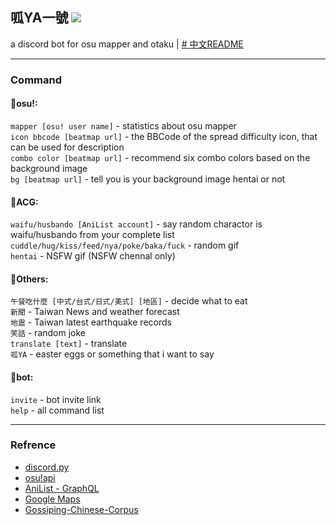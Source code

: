## 呱YA一號 [![](https://img.shields.io/badge/discord%20bot-invite-blue?style=for-the-badge&logo=discord)](https://discord.com/api/oauth2/authorize?client_id=877426954888962068&permissions=0&scope=bot)  
a discord bot for osu mapper and otaku | [# 中文README](https://github.com/tommy9301122/YamYA_bot/blob/main/README_zh.md)

-----------
### Command
#### 🍠osu!:
```mapper [osu! user name]``` - statistics about osu mapper  
```icon bbcode [beatmap url]``` - the BBCode of the spread difficulty icon, that can be used for description  
```combo color [beatmap url]``` - recommend six combo colors based on the background image  
```bg [beatmap url]``` - tell you is your background image hentai or not  

#### 🍠ACG:
```waifu/husbando [AniList account]``` - say random charactor is waifu/husbando from your complete list  
```cuddle/hug/kiss/feed/nya/poke/baka/fuck``` - random gif  
```hentai``` - NSFW gif (NSFW chennal only)

#### 🍠Others:
```午餐吃什麼 [中式/台式/日式/美式] [地區]``` - decide what to eat  
```新聞``` - Taiwan News and weather forecast  
```地震``` - Taiwan latest earthquake records  
```笑話``` - random joke  
```translate [text]``` - translate  
```呱YA``` - easter eggs or something that i want to say  

#### 🍠bot:
```invite``` - bot invite link  
```help``` - all command list  

-----------
### Refrence
* [discord.py](https://discordpy.readthedocs.io/en/stable/)   
* [osu!api](https://github.com/ppy/osu-api/wiki)  
* [AniList - GraphQL](https://github.com/AniList/ApiV2-GraphQL-Docs)  
* [Google Maps](https://github.com/googlemaps/google-maps-services-python)  
* [Gossiping-Chinese-Corpus](https://github.com/zake7749/Gossiping-Chinese-Corpus) 
